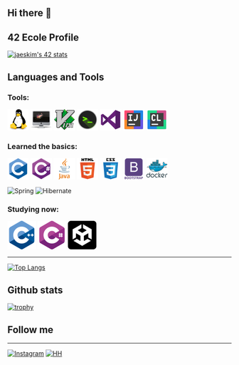 ## Hi there 👋

## 42 Ecole Profile
[![jaeskim's 42 stats](https://badge42.herokuapp.com/api/stats/jberegon?privacyEmail=true)](https://github.com/JaeSeoKim/badge42)

## Languages and Tools
### Tools:

![Linux](https://github.com/vasekva/vasekva/raw/main/icons/linux.png)
![MacOS](https://github.com/vasekva/vasekva/raw/main/icons/iMac.png)
![Vim](https://github.com/vasekva/vasekva/raw/main/icons/vim.png)
![Bash](https://github.com/vasekva/vasekva/raw/main/icons/iTerm.png)
![Vstudio](https://github.com/vasekva/vasekva/raw/main/icons/VS_icon.png)
![Intellij](https://github.com/vasekva/vasekva/raw/main/icons/intellij-icon.png)
![CLion](https://github.com/vasekva/vasekva/raw/main/icons/clion-icon.png)

### Learned the basics:

![C](https://github.com/vasekva/vasekva/raw/main/icons/c.png)
![C_Sharp](https://github.com/vasekva/vasekva/raw/main/icons/c_sharp.png)
![Java](https://github.com/vasekva/vasekva/raw/main/icons/java.png)
![Html](https://github.com/vasekva/vasekva/raw/main/icons/html5.png)
![CSS](https://github.com/vasekva/vasekva/raw/main/icons/css3.png)
![Bootstrap](https://github.com/vasekva/vasekva/raw/main/icons/bootstrap.png)
![Docker](https://github.com/vasekva/vasekva/raw/main/icons/docker.png)


![Spring](https://img.shields.io/badge/-Spring-CCCCCF?style=for-the-badge&logo=spring)
![Hibernate](https://img.shields.io/badge/-Hibernate-996633?style=for-the-badge&logo=hibernate)

### Studying now:
![CPP](https://github.com/vasekva/vasekva/raw/main/icons/c-plus.png)
![C_Sharp](https://github.com/vasekva/vasekva/raw/main/icons/c-sharp.png)
![Unity](https://github.com/vasekva/vasekva/raw/main/icons/unity.png)

[//]: # (![.NET]&#40;https://github.com/vasekva/vasekva/raw/main/icons/dot_net.png&#41;)
[//]: # (![JS]&#40;https://github.com/vasekva/vasekva/raw/main/icons/javascript.png&#41;)
[//]: # (![Angular]&#40;https://github.com/vasekva/vasekva/raw/main/icons/angular.png&#41;)
[//]: # (![SQL]&#40;https://github.com/vasekva/vasekva/raw/main/icons/Sql-icon.png&#41;)

---
[![Top Langs](https://github-readme-stats.vercel.app/api/top-langs/?username=vasekva&layout=compact)](https://github.com/anuraghazra/github-readme-stats)

[comment]: <> ([![Anurag's GitHub stats]&#40;https://github-readme-stats.vercel.app/api?username=vasekva&show_icons=true&theme=tokyonight&#41;]&#40;https://github.com/anuraghazra/github-readme-stats&#41;)
## Github stats
[![trophy](https://github-profile-trophy.vercel.app/?username=vasekva&theme=onedark)](https://github.com/ryo-ma/github-profile-vasekva)

## Follow me

---
[![Instagram](https://img.shields.io/badge/-Instagram-9966CC?style=for-the-badge&logo=instagram)](https://www.instagram.com/_datmol/)
[![HH](https://img.shields.io/badge/-hh.ru-CC0033?style=for-the-badge&logo=hh)](https://kazan.hh.ru/resume/0ec471d5ff08c69af70039ed1f6747355a5478)
